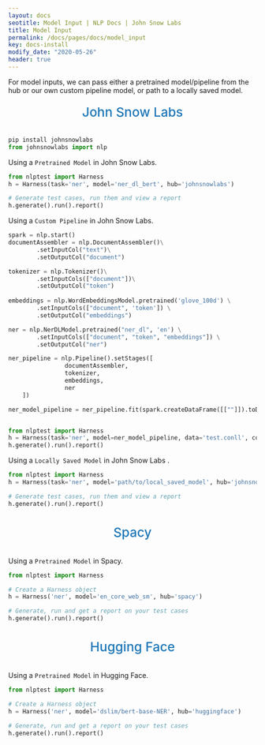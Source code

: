 ```yaml
---
layout: docs
seotitle: Model Input | NLP Docs | John Snow Labs
title: Model Input
permalink: /docs/pages/docs/model_input
key: docs-install
modify_date: "2020-05-26"
header: true
---
```


<div class="main-docs" markdown="1"><div class="h3-box" markdown="1">
For model inputs, we can pass either a pretrained model/pipeline from the hub or our own custom pipeline model, or path to a locally saved model.

<div class="heading" id="model">John Snow Labs</div>

```python
pip install johnsnowlabs
from johnsnowlabs import nlp
```

Using a `Pretrained Model` in John Snow Labs.

```python
from nlptest import Harness
h = Harness(task='ner', model='ner_dl_bert', hub='johnsnowlabs')

# Generate test cases, run them and view a report
h.generate().run().report()
```

Using a `Custom Pipeline` in John Snow Labs.

```python
spark = nlp.start()
documentAssembler = nlp.DocumentAssembler()\
		.setInputCol("text")\
		.setOutputCol("document")

tokenizer = nlp.Tokenizer()\
		.setInputCols(["document"])\
		.setOutputCol("token")
	
embeddings = nlp.WordEmbeddingsModel.pretrained('glove_100d') \
		.setInputCols(["document", 'token']) \
		.setOutputCol("embeddings")

ner = nlp.NerDLModel.pretrained("ner_dl", 'en') \
		.setInputCols(["document", "token", "embeddings"]) \
		.setOutputCol("ner")

ner_pipeline = nlp.Pipeline().setStages([
				documentAssembler,
				tokenizer,
				embeddings,
				ner
    ])

ner_model_pipeline = ner_pipeline.fit(spark.createDataFrame([[""]]).toDF("text"))


from nlptest import Harness
h = Harness(task='ner', model=ner_model_pipeline, data='test.conll', config='test.config')
h.generate().run().report()


```

Using a `Locally Saved Model` in John Snow Labs .

```python
from nlptest import Harness
h = Harness(task='ner', model='path/to/local_saved_model', hub='johnsnowlabs', data='test.conll', config='test.config')

# Generate test cases, run them and view a report
h.generate().run().report()
```



<div class="heading" id="model">Spacy</div>

Using a `Pretrained Model` in Spacy.
```python
from nlptest import Harness

# Create a Harness object
h = Harness('ner', model='en_core_web_sm', hub='spacy')

# Generate, run and get a report on your test cases
h.generate().run().report()
```

<div class="heading" id="model">Hugging Face</div>

Using a `Pretrained Model` in Hugging Face.
```python
from nlptest import Harness

# Create a Harness object
h = Harness('ner', model='dslim/bert-base-NER', hub='huggingface')

# Generate, run and get a report on your test cases
h.generate().run().report()
```

<style>
  .heading {
    text-align: center;
    font-size: 26px;
    font-weight: 500;
    padding-top: 20px;
    padding-bottom: 20px;
  }

  #model {
    color: #1E77B7;
  }

</div></div>